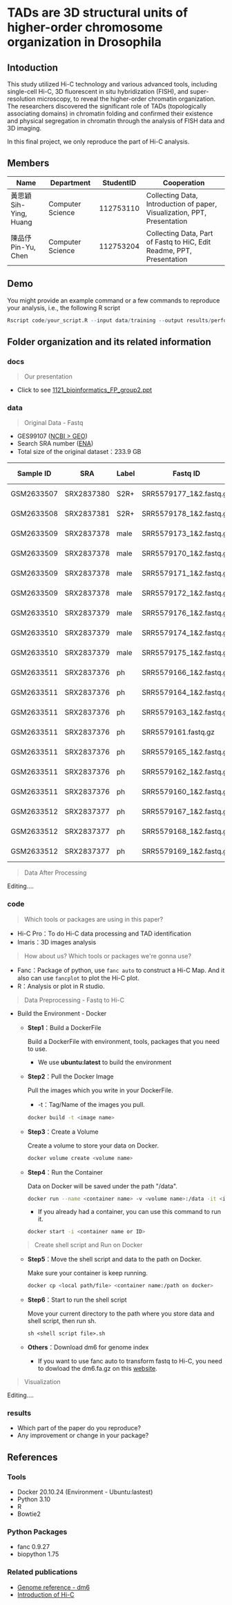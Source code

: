 # TADs are 3D structural units of higher-order chromosome organization in Drosophila
## Intoduction

This study utilized Hi-C technology and various advanced tools, including single-cell Hi-C, 3D fluorescent in situ hybridization (FISH), and super-resolution microscopy, to reveal the higher-order chromatin organization. The researchers discovered the significant role of TADs (topologically associating domains) in chromatin folding and confirmed their existence and physical segregation in chromatin through the analysis of FISH data and 3D imaging.

In this final project, we only reproduce the part of Hi-C analysis.


## Members
|Name  | Department   | StudentID     | Cooperation                     |
|----------------|----------|-----------|--------------------------------|
| 黃思穎 Sih-Ying, Huang | Computer Science | 112753110 | Collecting Data, Introduction of paper, Visualization, PPT, Presentation|
| 陳品伃 Pin-Yu, Chen  |  Computer Science | 112753204 |  Collecting Data, Part of Fastq to HiC, Edit Readme, PPT, Presentation |

## Demo 
You might provide an example command or a few commands to reproduce your analysis, i.e., the following R script
```R
Rscript code/your_script.R --input data/training --output results/performance.tsv
```

## Folder organization and its related information
### docs
> Our presentation

  - Click to see [1121_bioinformatics_FP_group2.ppt](https://docs.google.com/presentation/d/1lAboWabTGbrfOJxy_10mEOOY4F6-cIGrbRc8mkmITrI/edit?usp=sharing)

### data
> Original Data - Fastq
  - GES99107 ([NCBI > GEO](https://0-www-ncbi-nlm-nih-gov.brum.beds.ac.uk/geo/query/acc.cgi))
  - Search SRA number ([ENA](https://www.ebi.ac.uk/ena/browser/home))
  - Total size of the original dataset：233.9 GB

| Sample ID |   SRA   |  Label   |  Fastq ID  |   File Size    |
|----------------|----------|---------|-------------|---------------|
| GSM2633507 | SRX2837380 |  S2R+  | SRR5579177_1&2.fastq.gz | 24.5 GB  |
| GSM2633508 | SRX2837381 |  S2R+  | SRR5579178_1&2.fastq.gz | 25.7 GB  |
| GSM2633509 | SRX2837378 |  male  | SRR5579173_1&2.fastq.gz | 13.6 GB  |
| GSM2633509 | SRX2837378 |  male  | SRR5579170_1&2.fastq.gz | 13.7 GB  |
| GSM2633509 | SRX2837378 |  male  | SRR5579171_1&2.fastq.gz | 13.5 GB  |
| GSM2633509 | SRX2837378 |  male  | SRR5579172_1&2.fastq.gz | 13.7 GB  |
| GSM2633510 | SRX2837379 |  male  | SRR5579176_1&2.fastq.gz | 15.4 GB  |
| GSM2633510 | SRX2837379 |  male  | SRR5579174_1&2.fastq.gz | 15.0 GB  |
| GSM2633510 | SRX2837379 |  male  | SRR5579175_1&2.fastq.gz | 14.9 GB  |
| GSM2633511 | SRX2837376 |  ph    | SRR5579166_1&2.fastq.gz | 4.6 GB   |
| GSM2633511 | SRX2837376 |  ph    | SRR5579164_1&2.fastq.gz | 5.0 GB   |
| GSM2633511 | SRX2837376 |  ph    | SRR5579163_1&2.fastq.gz | 4.2 GB   |
| GSM2633511 | SRX2837376 |  ph    | SRR5579161.fastq.gz     | 8.2 GB   |
| GSM2633511 | SRX2837376 |  ph    | SRR5579165_1&2.fastq.gz | 4.9 GB   |
| GSM2633511 | SRX2837376 |  ph    | SRR5579162_1&2.fastq.gz | 4.4 GB   |
| GSM2633511 | SRX2837376 |  ph    | SRR5579160_1&2.fastq.gz | 5.1 GB   |
| GSM2633512 | SRX2837377 |  ph    | SRR5579167_1&2.fastq.gz | 16.8 GB  |
| GSM2633512 | SRX2837377 |  ph    | SRR5579168_1&2.fastq.gz | 15.1 GB  |
| GSM2633512 | SRX2837377 |  ph    | SRR5579169_1&2.fastq.gz | 15.6 GB  |

> Data After Processing

  Editing....

### code
> Which tools or packages are using in this paper?
  - Hi-C Pro：To do Hi-C data processing and TAD identification
  - Imaris：3D images analysis

> How about us? Which tools or packages we're gonna use?
  - Fanc：Package of python, use ```fanc auto``` to construct a Hi-C Map. And it also can use ```fancplot``` to plot the Hi-C plot.
  - R：Analysis or plot in R studio.

> Data Preprocessing - Fastq to Hi-C
- Build the Environment - Docker
  - **Step1**：Build a DockerFile

    Build a DockerFile with environment, tools, packages that you need to use.
      - We use **ubuntu:latest** to build the environment

  - **Step2**：Pull the Docker Image

    Pull the images which you write in your DockerFile.
    - -t：Tag/Name of the images you pull.
    ```bash
    docker build -t <image name>
    ```
  
  - **Step3**：Create a Volume
  
    Create a volume to store your data on Docker.
    ```bash
    docker volume create <volume name>
    ```
  
  - **Step4**：Run the Container

    Data on Docker will be saved under the path "/data".
    ```bash
    docker run --name <container name> -v <volume name>:/data -it <image name>
    ```
  
      - If you already had a container, you can use this command to run it.
    ```bash
    docker start -i <container name or ID>
    ```
  
  > Create shell script and Run on Docker
  - **Step5**：Move the shell script and data to the path on Docker.
  
    Make sure your container is keep running.
    ```bash
    docker cp <local path/file> <container name:/path on docker>
    ```

  - **Step6**：Start to run the shell script
  
    Move your current directory to the path where you store data and shell script, then run sh.
    ```shell
    sh <shell script file>.sh
    ```

  - **Others**：Download dm6 for genome index
    - If you want to use fanc auto to transform fastq to Hi-C, you need to dowload the dm6.fa.gz on this [website](https://hgdownload.soe.ucsc.edu/goldenPath/dm6/bigZips/).

> Visualization

  Editing....

### results
* Which part of the paper do you reproduce?
* Any improvement or change in your package?

## References
### Tools
- Docker 20.10.24 (Environment - Ubuntu:lastest)
- Python 3.10
- R
- Bowtie2

### Python Packages
- fanc 0.9.27
- biopython 1.75

### Related publications
- [Genome reference - dm6](https://hgdownload.soe.ucsc.edu/goldenPath/dm6/bigZips/)
- [Introduction of Hi-C](https://lxz9.com/2021/04/03/HiC/)
